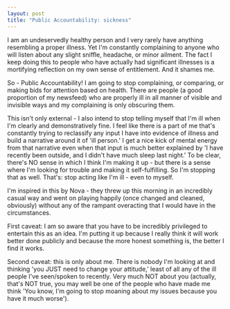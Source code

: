 ```yaml
---
layout: post
title: "Public Accountability: sickness"
---
```


I am an undeservedly healthy person and I very rarely have anything resembling a proper illness. Yet I'm constantly complaining to anyone who will listen about any slight sniffle, headache, or minor ailment. The fact I keep doing this to people who have actually had significant illnesses is a mortifying reflection on my own sense of entitlement. And it shames me.

So - Public Accountability! I am going to stop complaining, or comparing, or making bids for attention based on health. There are people (a good proportion of my newsfeed) who are properly ill in all manner of visible and invisible ways and my complaining is only obscuring them.

This isn't only external - I also intend to stop telling myself that I'm ill when I'm clearly and demonstratively fine. I feel like there is a part of me that's constantly trying to reclassify any input I have into evidence of illness and build a narrative around it of 'ill person.' I get a nice kick of mental energy from that narrative even when that input is much better explained by 'I have recently been outside, and I didn't have much sleep last night.' To be clear, there's NO sense in which I think I'm making it up - but there is a sense where I'm looking for trouble and making it self-fulfilling. So I'm stopping that as well. That's: stop acting like I'm ill - even to myself.

I'm inspired in this by Nova - they threw up this morning in an incredibly casual way and went on playing happily (once changed and cleaned, obviously) without any of the rampant overacting that I would have in the circumstances.

First caveat: I am so aware that you have to be incredibly privileged to entertain this as an idea. I'm putting it up because I really think it will work better done publicly and because the more honest something is, the better I find it works.

Second caveat: this is only about me. There is nobody I'm looking at and thinking 'you JUST  need to change your attitude,' least of all any of the ill people I've seen/spoken to recently. Very much NOT about you (actually, that's NOT true, you may well be one of the people who have made me think 'You know, I'm going to stop moaning about my issues because you have it much worse').

